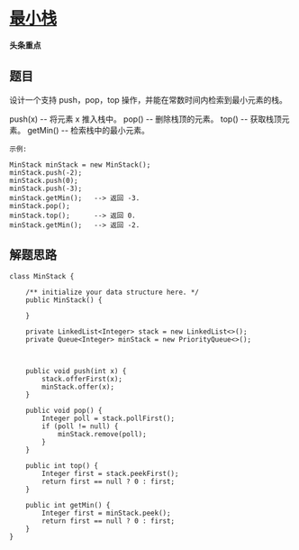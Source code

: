# [最小栈](https://leetcode-cn.com/explore/interview/card/bytedance/245/data-structure/1049/)

**头条重点**

## 题目


设计一个支持 push，pop，top 操作，并能在常数时间内检索到最小元素的栈。

push(x) -- 将元素 x 推入栈中。
pop() -- 删除栈顶的元素。
top() -- 获取栈顶元素。
getMin() -- 检索栈中的最小元素。

```
示例:

MinStack minStack = new MinStack();
minStack.push(-2);
minStack.push(0);
minStack.push(-3);
minStack.getMin();   --> 返回 -3.
minStack.pop();
minStack.top();      --> 返回 0.
minStack.getMin();   --> 返回 -2.
```

## 解题思路

```
class MinStack {

    /** initialize your data structure here. */
    public MinStack() {

    }

    private LinkedList<Integer> stack = new LinkedList<>();
    private Queue<Integer> minStack = new PriorityQueue<>();



    public void push(int x) {
        stack.offerFirst(x);
        minStack.offer(x);
    }

    public void pop() {
        Integer poll = stack.pollFirst();
        if (poll != null) {
            minStack.remove(poll);
        }
    }

    public int top() {
        Integer first = stack.peekFirst();
        return first == null ? 0 : first;
    }

    public int getMin() {
        Integer first = minStack.peek();
        return first == null ? 0 : first;
    }
}
```
